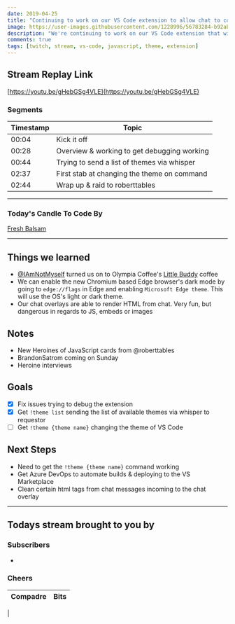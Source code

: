 ```yaml
---
date: 2019-04-25
title: "Continuing to work on our VS Code extension to allow chat to control what theme we're using."
image: https://user-images.githubusercontent.com/1228996/56783284-b92ab680-67b0-11e9-9bf0-12f645ced247.png
description: "We're continuing to work on our VS Code extension that will enable users to chat !theme list or !theme {theme name} and update the VS Code theme during the stream."
comments: true
tags: [twitch, stream, vs-code, javascript, theme, extension]
---
```


## Stream Replay Link

[https://youtu.be/gHebGSg4VLE](https://youtu.be/gHebGSg4VLE)

<!--more-->

### Segments

Timestamp | Topic
--- | ---
00:04 | Kick it off
00:28 | Overview & working to get debugging working
00:44 | Trying to send a list of themes via whisper
02:37 | First stab at changing the theme on command
02:44 | Wrap up & raid to roberttables

---

### Today's Candle To Code By

[Fresh Balsam](https://amzn.to/2XHzXQv)

---

## Things we learned

- [@IAmNotMyself](https://github.com/NotMyself) turned us on to Olympia Coffee's [Little Buddy](https://www.olympiacoffee.com/collections/coffee/products/little-buddy-blend-organic?variant=32713188111) coffee
- We can enable the new Chromium based Edge browser's dark mode by going to `edge://flags` in Edge and enabling `Microsoft Edge theme`.  This will use the OS's light or dark theme.
- Our chat overlays are able to render HTML from chat.  Very fun, but dangerous in regards to JS, embeds or images

## Notes

- New Heroines of JavaScript cards from @roberttables
- BrandonSatrom coming on Sunday
- Heroine interviews


## Goals

- [x] Fix issues trying to debug the extension
- [x] Get `!theme list` sending the list of available themes via whisper to requestor
- [ ] Get `!theme {theme name}` changing the theme of VS Code

## Next Steps

- Need to get the `!theme {theme name}` command working
- Get Azure DevOps to automate builds & deploying to the VS Marketplace
- Clean certain html tags from chat messages incoming to the chat overlay

---

## Todays stream brought to you by

### Subscribers

-

### Cheers

Compadre | Bits
--- | ---
 |
